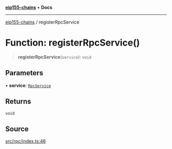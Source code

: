 [**eip155-chains**](../README.md) • **Docs**

***

[eip155-chains](../globals.md) / registerRpcService

# Function: registerRpcService()

> **registerRpcService**(`service`): `void`

## Parameters

• **service**: [`RpcService`](../interfaces/RpcService.md)

## Returns

`void`

## Source

[src/rpc/index.ts:46](https://github.com/ivanzzeth/eip155-chains/blob/1338acd729e1930017264c44f09e203c6cd544d3/src/rpc/index.ts#L46)
